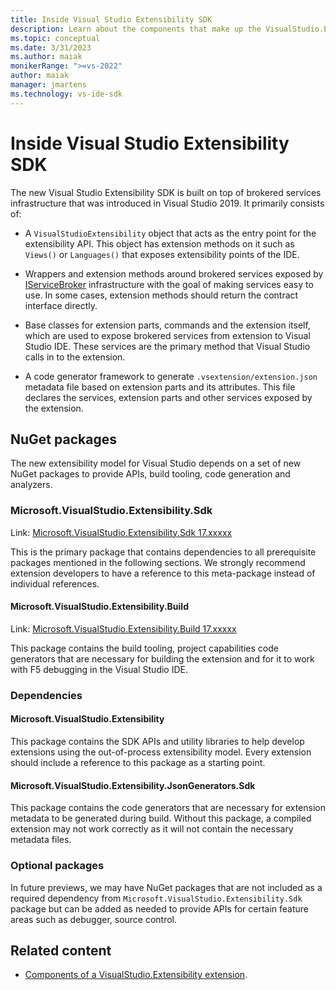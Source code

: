 ```yaml
---
title: Inside Visual Studio Extensibility SDK
description: Learn about the components that make up the VisualStudio.Extensibility SDK.
ms.topic: conceptual
ms.date: 3/31/2023
ms.author: maiak
monikerRange: ">=vs-2022"
author: maiak
manager: jmartens
ms.technology: vs-ide-sdk
---
```


# Inside Visual Studio Extensibility SDK

The new Visual Studio Extensibility SDK is built on top of brokered services infrastructure that was introduced in Visual Studio 2019. It primarily consists of:

* A `VisualStudioExtensibility` object that acts as the entry point for the extensibility API. This object has extension methods on it such as `Views()` or `Languages()` that exposes extensibility points of the IDE.

* Wrappers and extension methods around brokered services exposed by [IServiceBroker](/dotnet/api/microsoft.servicehub.framework.iservicebroker) infrastructure with the goal of making services easy to use. In some cases, extension methods should return the contract interface directly.

* Base classes for extension parts, commands and the extension itself, which are used to expose brokered services from extension to Visual Studio IDE. These services are the primary method that Visual Studio calls in to the extension.

* A code generator framework to generate `.vsextension/extension.json` metadata file based on extension parts and its attributes. This file declares the services, extension parts and other services exposed by the extension.

## NuGet packages

The new extensibility model for Visual Studio depends on a set of new NuGet packages to provide APIs, build tooling, code generation and analyzers.

### Microsoft.VisualStudio.Extensibility.Sdk

Link: [Microsoft.VisualStudio.Extensibility.Sdk 17.xxxxx](https://www.nuget.org/packages/Microsoft.VisualStudio.Extensibility.Sdk/17.6.28-preview-1)

This is the primary package that contains dependencies to all prerequisite packages mentioned in the following sections. We strongly recommend extension developers to have a reference to this meta-package instead of individual references.

#### Microsoft.VisualStudio.Extensibility.Build

Link: [Microsoft.VisualStudio.Extensibility.Build 17.xxxxx](https://www.nuget.org/packages/Microsoft.VisualStudio.Extensibility.Build/17.6.28-preview-1)

This package contains the build tooling, project capabilities code generators that are necessary for building the extension and for it to work with F5 debugging in the Visual Studio IDE.

### Dependencies

#### Microsoft.VisualStudio.Extensibility

This package contains the SDK APIs and utility libraries to help develop extensions using the out-of-process extensibility model. Every extension should include a reference to this package as a starting point.

#### Microsoft.VisualStudio.Extensibility.JsonGenerators.Sdk

This package contains the code generators that are necessary for extension metadata to be generated during build. Without this package, a compiled extension may not work correctly as it will not contain the necessary metadata files.

### Optional packages

In future previews, we may have NuGet packages that are not included as a required dependency from `Microsoft.VisualStudio.Extensibility.Sdk` package but can be added as needed to provide APIs for certain feature areas such as debugger, source control.

## Related content

- [Components of a VisualStudio.Extensibility extension](./extension-anatomy.md).
